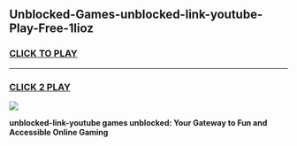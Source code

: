 
## Unblocked-Games-unblocked-link-youtube-Play-Free-1lioz
<h3>
<a href="https://premium76.site?title=unblocked-link-youtube&ref=18A1">CLICK TO PLAY</a></h3>
<hr>

<h3>
<a href="https://premium76.site?title=unblocked-link-youtube&ref=18A1">CLICK 2 PLAY</a>
  
</h3>

<a href="https://premium76.site?title=unblocked-link-youtube&ref=18A1"><img src="https://clearcache.store/games.png"></a>


**unblocked-link-youtube games unblocked: Your Gateway to Fun and Accessible Online Gaming**
